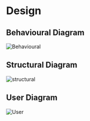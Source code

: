 
# Design


## Behavioural Diagram

![Behavioural](https://user-images.githubusercontent.com/50225786/142906440-1f580f3c-447a-450a-816b-baa0bbef22ef.jpg)

## Structural Diagram

![structural](https://user-images.githubusercontent.com/50225786/142906439-3c9ecc23-7375-474a-9e06-ed4e82877912.PNG)

## User Diagram

![User](https://user-images.githubusercontent.com/50225786/142906441-1ed158af-a9f4-4cdc-b40f-e3d3f1185efa.jpeg)

